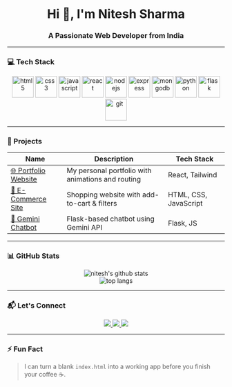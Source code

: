 <h1 align="center">Hi 👋, I'm Nitesh Sharma</h1>
<h3 align="center">A Passionate Web Developer from India</h3>

---

### 💻 Tech Stack

<div align="center">
  <img src="https://cdn.jsdelivr.net/gh/devicons/devicon/icons/html5/html5-original-wordmark.svg" height="50" alt="html5" />
  <img src="https://cdn.jsdelivr.net/gh/devicons/devicon/icons/css3/css3-original-wordmark.svg" height="50" alt="css3" />
  <img src="https://cdn.jsdelivr.net/gh/devicons/devicon/icons/javascript/javascript-original.svg" height="50" alt="javascript" />
  <img src="https://cdn.jsdelivr.net/gh/devicons/devicon/icons/react/react-original-wordmark.svg" height="50" alt="react" />
  <img src="https://cdn.jsdelivr.net/gh/devicons/devicon/icons/nodejs/nodejs-original-wordmark.svg" height="50" alt="nodejs" />
  <img src="https://cdn.jsdelivr.net/gh/devicons/devicon/icons/express/express-original.svg" height="50" alt="express" />
  <img src="https://cdn.jsdelivr.net/gh/devicons/devicon/icons/mongodb/mongodb-original-wordmark.svg" height="50" alt="mongodb" />
  <img src="https://cdn.jsdelivr.net/gh/devicons/devicon/icons/python/python-original.svg" height="50" alt="python" />
  <img src="https://cdn.jsdelivr.net/gh/devicons/devicon/icons/flask/flask-original.svg" height="50" alt="flask" />
  <img src="https://cdn.jsdelivr.net/gh/devicons/devicon/icons/git/git-original.svg" height="50" alt="git" />
</div>

---

### 🚀 Projects

| Name | Description | Tech Stack |
|------|-------------|------------|
| [🌐 Portfolio Website](https://github.com/niteshsharma9889/portfolio) | My personal portfolio with animations and routing | React, Tailwind |
| [🛒 E-Commerce Site](https://github.com/niteshsharma9889/e-commerce) | Shopping website with add-to-cart & filters | HTML, CSS, JavaScript |
| [🤖 Gemini Chatbot](https://github.com/niteshsharma9889/chatbot-flask) | Flask-based chatbot using Gemini API | Flask, JS |

---

### 📊 GitHub Stats

<p align="center">
  <img src="https://github-readme-stats.vercel.app/api?username=niteshsharma9889&show_icons=true&theme=tokyonight" alt="nitesh's github stats" />
  <br/>
  <img src="https://github-readme-stats.vercel.app/api/top-langs/?username=niteshsharma9889&layout=compact&theme=tokyonight" alt="top langs" />
</p>

---

### 📬 Let's Connect

<p align="center">
  <a href="https://www.linkedin.com/in/niteshsharma9889/" target="_blank">
    <img src="https://img.shields.io/badge/LinkedIn-blue?style=for-the-badge&logo=linkedin" />
  </a>
  <a href="mailto:nitesh@example.com">
    <img src="https://img.shields.io/badge/Gmail-red?style=for-the-badge&logo=gmail&logoColor=white" />
  </a>
  <a href="https://twitter.com/niteshcodes" target="_blank">
    <img src="https://img.shields.io/badge/Twitter-black?style=for-the-badge&logo=twitter" />
  </a>
</p>

---

### ⚡ Fun Fact

> I can turn a blank `index.html` into a working app before you finish your coffee ☕.
